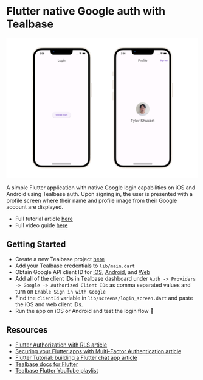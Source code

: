 # Flutter native Google auth with Tealbase

![Flutter Google authentication with Tealbase auth](https://raw.githubusercontent.com/tealbase/tealbase/master/examples/auth/flutter-native-google-auth/images/login.png)

A simple Flutter application with native Google login capabilities on iOS and Android using Tealbase auth. Upon signing in, the user is presented with a profile screen where their name and profile image from their Google account are displayed.

- Full tutorial article [here](https://tealbase.com/blog/flutter-authentication)
- Full video guide [here](https://www.youtube.com/watch?v=YtvxRgGouwg)

## Getting Started

- Create a new Tealbase project [here](https://database.new)
- Add your Tealbase credentials to `lib/main.dart`
- Obtain Google API client ID for [iOS](https://developers.google.com/identity/sign-in/ios/start-integrating#get_an_oauth_client_id), [Android](https://developers.google.com/identity/sign-in/android/start-integrating#configure_a_project), and [Web](https://developers.google.com/identity/sign-in/android/start-integrating#get_your_backend_servers_oauth_20_client_id)
- Add all of the client IDs in Tealbase dashboard under `Auth -> Providers -> Google -> Authorized Client IDs` as comma separated values and turn on `Enable Sign in with Google`
- Find the `clientId` variable in `lib/screens/login_screen.dart` and paste the iOS and web client IDs.
- Run the app on iOS or Android and test the login flow 🚀

## Resources

- [Flutter Authorization with RLS article](https://tealbase.com/blog/flutter-authorization-with-rls)
- [Securing your Flutter apps with Multi-Factor Authentication article](https://tealbase.com/blog/flutter-multi-factor-authentication)
- [Flutter Tutorial: building a Flutter chat app article](https://tealbase.com/blog/flutter-tutorial-building-a-chat-app)
- [Tealbase docs for Flutter](https://tealbase.com/docs/reference/dart/introduction)
- [Tealbase Flutter YouTube playlist](https://www.youtube.com/watch?v=F2j6Q-4nLEE&list=PL5S4mPUpp4OtkMf5LNDLXdTcAp1niHjoL)
